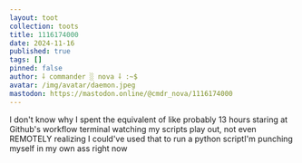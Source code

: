 ```yaml
---
layout: toot
collection: toots
title: 1116174000
date: 2024-11-16
published: true
tags: []
pinned: false
author: ⸸ commander ░ nova ⸸ :~$
avatar: /img/avatar/daemon.jpeg
mastodon: https://mastodon.online/@cmdr_nova/1116174000
---
```


I don't know why I spent the equivalent of like probably 13 hours staring at Github's workflow terminal watching my scripts play out, not even REMOTELY realizing I could've used that to run a python scriptI'm punching myself in my own ass right now
